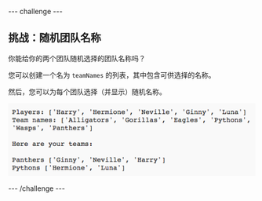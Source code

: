 \--- challenge \---

## 挑战：随机团队名称

你能给你的两个团队随机选择的团队名称吗？

您可以创建一个名为 `teamNames` 的列表，其中包含可供选择的名称。

然后，您可以为每个团队选择（并显示）随机名称。

![截图](images/team-finished.png)

\--- /challenge \---